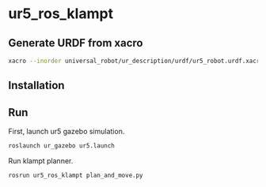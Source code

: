 # ur5_ros_klampt

## Generate URDF from xacro

```sh
xacro --inorder universal_robot/ur_description/urdf/ur5_robot.urdf.xacro use_simulation:=false -o ur5.urdf
```

## Installation


## Run

First, launch ur5 gazebo simulation.

```sh
roslaunch ur_gazebo ur5.launch
```

Run klampt planner.

```sh
rosrun ur5_ros_klampt plan_and_move.py
```
